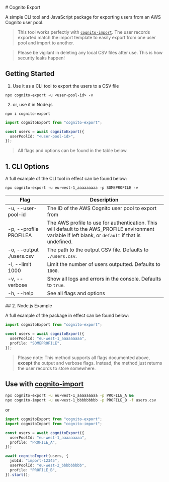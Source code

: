 # Cognito Export

A simple CLI tool and JavaScript package for exporting users from an AWS Cognito user pool.

> This tool works perfectly with [`cognito-import`](#use-with-cognito-import). The user records exported match the import template to easily export from one user pool and import to another.

> Please be vigilant in deleting any local CSV files after use. This is how security leaks happen!

## Getting Started

1. Use it as a CLI tool to export the users to a CSV file

`npx cognito-export -u <user-pool-id> -v`

2. or, use it in Node.js

`npm i cognito-export`

```typescript
import cognitoExport from "cognito-export";

const users = await cognitoExport({
  userPoolId: "<user-pool-id>",
});
```

> All flags and options can be found in the table below.

## 1. CLI Options

A full example of the CLI tool in effect can be found below:

`npx cognito-export -u eu-west-1_aaaaaaaaa -p SOMEPROFILE -v`

| Flag                              | Description                                                                                                                                            |
| --------------------------------- | ------------------------------------------------------------------------------------------------------------------------------------------------------ |
| -u, --user-pool-id <user-pool-id> | The ID of the AWS Cognito user pool to export from                                                                                                     |
| -p, --profile PROFILEA            | The AWS profile to use for authentication. This will default to the AWS_PROFILE environment variable if left blank, or `default` if that is undefined. |
| -o, --output ./users.csv          | The path to the output CSV file. Defaults to `./users.csv`.                                                                                            |
| -l, --limit 1000                  | Limit the number of users outputted. Defaults to `1000`.                                                                                               |
| -v, --verbose                     | Show all logs and errors in the console. Defaults to `true`.                                                                                           |
| -h, --help                        | See all flags and options                                                                                                                              |

## 2. Node.js Example

A full example of the package in effect can be found below:

```typescript
import cognitoExport from "cognito-export";

const users = await cognitoExport({
  userPoolId: "eu-west-1_aaaaaaaaa",
  profile: "SOMEPROFILE",
});
```

> Please note: This method supports all flags documented above, **except** the output and verbose flags. Instead, the method just returns the user records to store somewhere.

## Use with [cognito-import](https://www.npmjs.com/package/cognito-import)

```bash
npx cognito-export -u eu-west-1_aaaaaaaaa -p PROFILE_A &&
npx cognito-import -u eu-west-1_bbbbbbbbb -p PROFILE_B -f users.csv
```

or

```typescript
import cognitoExport from "cognito-export";
import cognitoImport from "cognito-import";

const users = await cognitoExport({
  userPoolId: "eu-west-1_aaaaaaaaa",
  profile: "PROFILE_A",
});

await cognitoImport(users, {
  jobId: "import-12345",
  userPoolId: "eu-west-2_bbbbbbbbb",
  profile: "PROFILE_B",
}).start();
```
